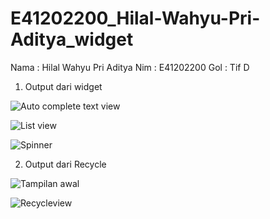 # E41202200_Hilal-Wahyu-Pri-Aditya_widget

Nama : Hilal Wahyu Pri Aditya
Nim  : E41202200
Gol  : Tif D

1. Output dari widget

![Auto complete text view](https://user-images.githubusercontent.com/80748383/136374633-1d00c631-cd86-4797-a9f2-e4ff5ce07455.PNG)

![List view](https://user-images.githubusercontent.com/80748383/136374654-b3cdba41-ea9e-4147-a3bb-d91ca25950a9.PNG)

![Spinner](https://user-images.githubusercontent.com/80748383/136374667-6dd0f4a1-896b-4119-92be-5347e22db2d9.PNG)


2. Output dari Recycle

![Tampilan awal](https://user-images.githubusercontent.com/80748383/136375003-4a1c4c03-7080-4623-9d81-e95078ab9d6f.PNG)

![Recycleview](https://user-images.githubusercontent.com/80748383/136375017-cfc7c014-1017-4860-bce9-259deef0f68d.PNG)
